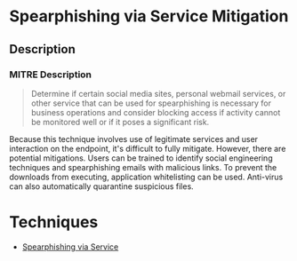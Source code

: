 
# Spearphishing via Service Mitigation

## Description

### MITRE Description

> Determine if certain social media sites, personal webmail services, or other service that can be used for spearphishing is necessary for business operations and consider blocking access if activity cannot be monitored well or if it poses a significant risk.

Because this technique involves use of legitimate services and user interaction on the endpoint, it's difficult to fully mitigate. However, there are potential mitigations. Users can be trained to identify social engineering techniques and spearphishing emails with malicious links. To prevent the downloads from executing, application whitelisting can be used. Anti-virus can also automatically quarantine suspicious files.


# Techniques


* [Spearphishing via Service](../techniques/Spearphishing-via-Service.md)

